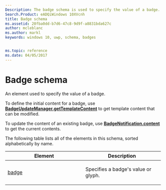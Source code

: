 ```yaml
---
Description: The badge schema is used to specify the value of a badge.
Search.Product: eADQiWindows 10XVcnh
title: Badge schema
ms.assetid: 20fba0dd-b7d6-47c8-9d9f-a8831bda627c
author: mcleblanc
ms.author: markl
keywords: windows 10, uwp, schema, badges


ms.topic: reference
ms.date: 04/05/2017
---
```


# Badge schema


An element used to specify the value of a badge.

To define the initial content for a badge, use [**BadgeUpdateManager.getTemplateContent**](https://msdn.microsoft.com/library/windows/apps/br208536) to get template content that can be modified.

To update the content of an existing badge, use [**BadgeNotification.content**](https://msdn.microsoft.com/library/windows/apps/br208528) to get the current contents.

The following table lists all of the elements in this schema, sorted alphabetically by name.

<table>
<colgroup>
<col width="50%" />
<col width="50%" />
</colgroup>
<thead>
<tr class="header">
<th>Element</th>
<th>Description</th>
</tr>
</thead>
<tbody>
<tr class="odd">
<td><a href="element-badge.md">badge</a> </td>
<td><p>Specifies a badge's value or glyph.</p></td>
</tr>
</tbody>
</table>

 

 

 



